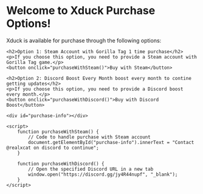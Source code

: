 <!DOCTYPE html>
<html lang="en">

<head>
    <meta charset="UTF-8">
    <meta name="viewport" content="width=device-width, initial-scale=1.0">
    <title>Xduck Purchase Options</title>
</head>

<body>
    <h1>Welcome to Xduck Purchase Options!</h1>
    <p>Xduck is available for purchase through the following options:</p>

    <h2>Option 1: Steam Account with Gorilla Tag 1 time purchase</h2>
    <p>If you choose this option, you need to provide a Steam account with Gorilla Tag game.</p>
    <button onclick="purchaseWithSteam()">Buy with Steam</button>

    <h2>Option 2: Discord Boost Every Month boost every month to contine getting updates</h2>
    <p>If you choose this option, you need to provide a Discord boost every month.</p>
    <button onclick="purchaseWithDiscord()">Buy with Discord Boost</button>

    <div id="purchase-info"></div>

    <script>
        function purchaseWithSteam() {
            // Code to handle purchase with Steam account
            document.getElementById("purchase-info").innerText = "Contact @realxcat on discord to continue";
        }

        function purchaseWithDiscord() {
            // Open the specified Discord URL in a new tab
            window.open("https://discord.gg/jy4R44nupf", "_blank");
        }
    </script>
</body>

</html>
